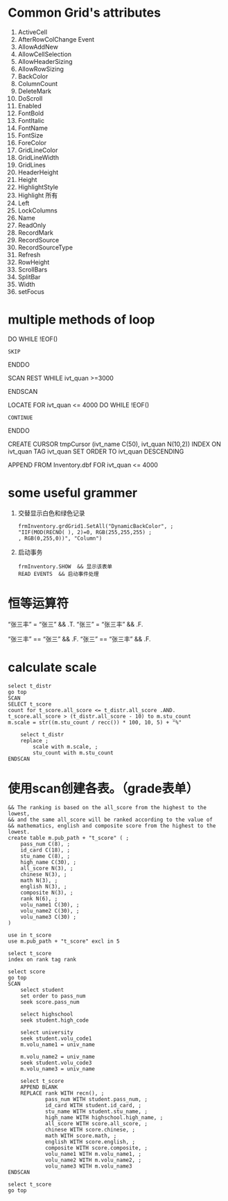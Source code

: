 # Common Grid's attributes

1. ActiveCell
2. AfterRowColChange Event
3. AllowAddNew
4. AllowCellSelection
5. AllowHeaderSizing
6. AllowRowSizing
7. BackColor
8. ColumnCount
9. DeleteMark
10. DoScroll
11. Enabled
12. FontBold
13. FontItalic
14. FontName
15. FontSize
16. ForeColor
17. GridLineColor
18. GridLineWidth
19. GridLines
20. HeaderHeight
21. Height
22. HighlightStyle
23. Highlight 所有
24. Left
25. LockColumns
26. Name
27. ReadOnly
28. RecordMark
29. RecordSource
30. RecordSourceType
31. Refresh
32. RowHeight
33. ScrollBars
34. SplitBar
35. Width
36. setFocus

# multiple methods of loop

DO WHILE !EOF()

	SKIP
ENDDO


SCAN REST WHILE ivt_quan >=3000

ENDSCAN

LOCATE FOR ivt_quan <= 4000
DO WHILE !EOF()

    CONTINUE
ENDDO

CREATE CURSOR tmpCursor (ivt_name C(50), ivt_quan N(10,2))
INDEX ON ivt_quan TAG ivt_quan
SET ORDER TO ivt_quan DESCENDING

APPEND FROM Inventory.dbf FOR ivt_quan  <= 4000

# some useful grammer

1. 交替显示白色和绿色记录
    ```visual foxpro
    frmInventory.grdGrid1.SetAll("DynamicBackColor", ;
    "IIF(MOD(RECNO( ), 2)=0, RGB(255,255,255) ;
    , RGB(0,255,0))", "Column")  
    ```

2. 启动事务
    ```visual foxpro
    frmInventory.SHOW  && 显示该表单
    READ EVENTS  && 启动事件处理
    ```
# 恒等运算符
“张三丰” = “张三” && .T.
“张三” = “张三丰” && .F. 

“张三丰” == “张三” && .F.
“张三” == “张三丰” && .F.

# calculate scale
```visual forpro
select t_distr
go top
SCAN
SELECT t_score
count for t_score.all_score <= t_distr.all_score .AND. t_score.all_score > (t_distr.all_score - 10) to m.stu_count
m.scale = str((m.stu_count / recc()) * 100, 10, 5) + "%"

    select t_distr
    replace ;
        scale with m.scale, ;
        stu_count with m.stu_count
ENDSCAN

```

# 使用scan创建各表。（grade表单）
```visual foxpro
&& The ranking is based on the all_score from the highest to the lowest,
&& and the same all_score will be ranked according to the value of
&& mathematics, english and composite score from the highest to the lowest.
create table m.pub_path + "t_score" ( ;
    pass_num C(8), ;
    id_card C(18), ;
    stu_name C(8), ;
    high_name C(30), ;
    all_score N(3), ;
    chinese N(3), ;
    math N(3), ;
    english N(3), ;
    composite N(3), ;
    rank N(6), ;
    volu_name1 C(30), ;
    volu_name2 C(30), ;
    volu_name3 C(30) ;
)

use in t_score
use m.pub_path + "t_score" excl in 5

select t_score
index on rank tag rank

select score
go top
SCAN
    select student
    set order to pass_num
    seek score.pass_num

    select highschool
    seek student.high_code

    select university
    seek student.volu_code1
    m.volu_name1 = univ_name

    m.volu_name2 = univ_name
    seek student.volu_code3
    m.volu_name3 = univ_name

    select t_score
    APPEND BLANK
    REPLACE rank WITH recn(), ;
            pass_num WITH student.pass_num, ;
            id_card WITH student.id_card, ;
            stu_name WITH student.stu_name, ;
            high_name WITH highschool.high_name, ;
            all_score WITH score.all_score, ;
            chinese WITH score.chinese, ;
            math WITH score.math, ;
            english WITH score.english, ;
            composite WITH score.composite, ;
            volu_name1 WITH m.volu_name1, ;
            volu_name2 WITH m.volu_name2, ;
            volu_name3 WITH m.volu_name3
ENDSCAN

select t_score
go top
```